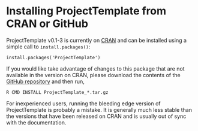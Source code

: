 # Installing ProjectTemplate from CRAN or GitHub

ProjectTemplate v0.1-3 is currently on [CRAN](http://cran.r-project.org/web/packages/ProjectTemplate/) and can be installed using a simple call to `install.packages()`:

    install.packages('ProjectTemplate')

If you would like take advantage of changes to this package that are not available in the version on CRAN, please download the contents of the [GitHub repository](https://github.com/johnmyleswhite/ProjectTemplate) and then run,

    R CMD INSTALL ProjectTemplate_*.tar.gz

For inexperienced users, running the bleeding edge version of ProjectTemplate is probably a mistake. It is generally much less stable than the versions that have been released on CRAN and is usually out of sync with the documentation.
